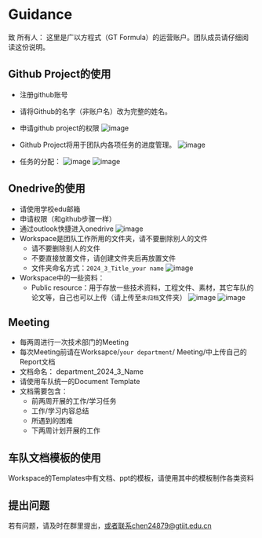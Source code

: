 # Guidance  
致 所有人：
这里是广以方程式（GT Formula）的运营账户。团队成员请仔细阅读这份说明。

## Github Project的使用
- 注册github账号
- 请将Github的名字（非账户名）改为完整的姓名。
- 申请github project的权限
![image](https://github.com/hycarbon-b/GTI_FORMULA_STUDENT/assets/63985695/6ecf77a4-f4ea-4b4d-9562-1bdbdfcf19fa)
- Github Project将用于团队内各项任务的进度管理。
![image](https://github.com/hycarbon-b/GTI_FORMULA_STUDENT/assets/63985695/57a6d46a-a78b-4e19-89cf-1639f92fc8d6)

- 任务的分配：
![image](https://github.com/hycarbon-b/GTI_FORMULA_STUDENT/assets/63985695/78e1d550-4ea7-4557-abee-28b8434c779f)
![image](https://github.com/hycarbon-b/GTI_FORMULA_STUDENT/assets/63985695/92b3ebb9-5379-4461-94ac-333474b59e9c)


## Onedrive的使用  
- 请使用学校edu邮箱
- 申请权限（和github步骤一样）
- 通过outlook快捷进入onedrive
![image](https://github.com/hycarbon-b/GTI_FORMULA_STUDENT/assets/63985695/a95dc091-1e8c-416e-a2e1-7a3b13c0616d)
- Workspace是团队工作所用的文件夹，请不要删除别人的文件
    - 请不要删除别人的文件
    - 不要直接放置文件，请创建文件夹后再放置文件
    - 文件夹命名方式：`2024_3_Title_your name`
  ![image](https://github.com/hycarbon-b/GTI_FORMULA_STUDENT/assets/63985695/3bb2df3d-5027-4b73-be1a-75272ae5f427)
- Workspace中的一些资料：
    - Public resource：用于存放一些技术资料，工程文件、素材，其它车队的论文等，自己也可以上传（请上传至`未归档`文件夹）
![image](https://github.com/hycarbon-b/GTI_FORMULA_STUDENT/assets/63985695/dcf82432-6063-4358-a521-9a7d7d049e1c)
![image](https://github.com/hycarbon-b/GTI_FORMULA_STUDENT/assets/63985695/f8260d99-39f9-4a08-bfa4-793a11b72d30)


## Meeting
- 每两周进行一次技术部门的Meeting
- 每次Meeting前请在Worksapce/`your department`/ Meeting/中上传自己的Report文档
- 文档命名： department_2024_3_Name
- 请使用车队统一的Document Template
- 文档需要包含：
    - 前两周开展的工作/学习任务
    - 工作/学习内容总结
    - 所遇到的困难
    - 下两周计划开展的工作



## 车队文档模板的使用 
Workspace的Templates中有文档、ppt的模板，请使用其中的模板制作各类资料  



## 提出问题  

若有问题，请及时在群里提出，或者联系chen24879@gtiit.edu.cn
